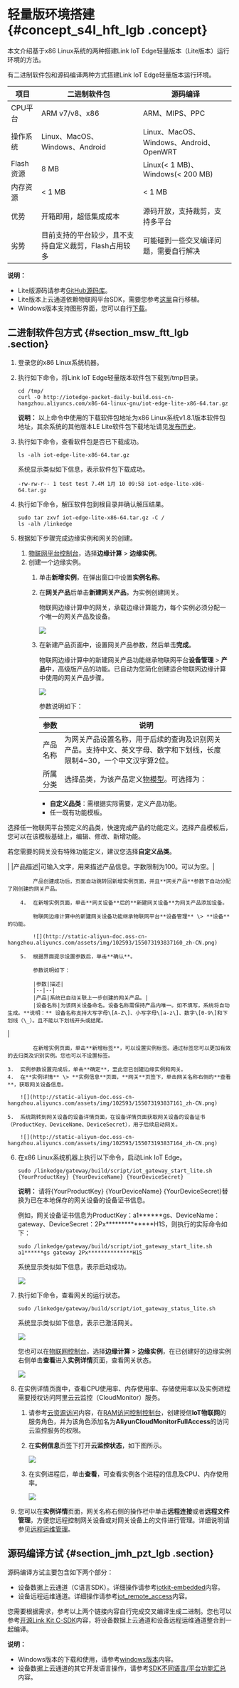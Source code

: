 # 轻量版环境搭建 {#concept_s4l_hft_lgb .concept}

本文介绍基于x86 Linux系统的两种搭建Link IoT Edge轻量版本（Lite版本）运行环境的方法。

有二进制软件包和源码编译两种方式搭建Link IoT Edge轻量版本运行环境。

|项目|二进制软件包|源码编译|
|--|------|----|
|CPU平台|ARM v7/v8、x86|ARM、MIPS、PPC|
|操作系统|Linux、MacOS、Windows、Android|Linux、MacOS、Windows、Android、OpenWRT|
|Flash资源|8 MB|Linux\(< 1 MB\)、Windows\(< 200 MB\)|
|内存资源|< 1 MB|< 1 MB|
|优势|开箱即用，超低集成成本|源码开放，支持裁剪，支持多平台|
|劣势|目前支持的平台较少，且不支持自定义裁剪，Flash占用较多|可能碰到一些交叉编译问题，需要自行解决|

**说明：** 

-   Lite版源码请参考[GitHub源码库](https://github.com/alibaba/iot_remote_access)。
-   Lite版本上云通道依赖物联网平台SDK，需要您参考[这里](https://github.com/xiaowenhuyuehu/iotkit-embedded)自行移植。
-   Windows版本支持图形界面，您可以自行[下载](https://github.com/alibaba/iot_remote_access/wiki)。

## 二进制软件包方式 {#section_msw_ftt_lgb .section}

1.  登录您的x86 Linux系统机器。
2.  执行如下命令，将Link IoT Edge轻量版本软件包下载到/tmp目录。

    ```
    cd /tmp/
    curl -O http://iotedge-packet-daily-build.oss-cn-hangzhou.aliyuncs.com/x86-64-linux-gnu/iot-edge-lite-x86-64.tar.gz
    ```

    **说明：** 以上命令中使用的下载软件包地址为x86 Linux系统v1.8.1版本软件包地址，其余系统的其他版本LE Lite软件包下载地址请见[发布历史](../cn.zh-CN/产品简介/发布历史.md#)。

3.  执行如下命令，查看软件包是否已下载成功。

    ```
    ls -alh iot-edge-lite-x86-64.tar.gz
    ```

    系统显示类似如下信息，表示软件包下载成功。

    ```
    -rw-rw-r-- 1 test test 7.4M 1月 10 09:58 iot-edge-lite-x86-64.tar.gz
    ```

4.  执行如下命令，解压软件包到根目录并确认解压结果。

    ```
    sudo tar zxvf iot-edge-lite-x86-64.tar.gz -C /
    ls -alh /linkedge
    ```

5.  根据如下步骤完成边缘实例和网关的创建。
    1.  [物联网平台控制台](http://iot.console.aliyun.com/)，选择**边缘计算** \> **边缘实例**。
    2.  创建一个边缘实例。
        1.  单击**新增实例**，在弹出窗口中设置**实例名称**。
        2.  在**网关产品**后单击**新建网关产品**，为实例创建网关。

            物联网边缘计算中的网关，承载边缘计算能力，每个实例必须分配一个唯一的网关产品及设备。

            ![](http://static-aliyun-doc.oss-cn-hangzhou.aliyuncs.com/assets/img/102593/155073193837158_zh-CN.png)

        3.  在新建产品页面中，设置网关产品参数，然后单击**完成**。

            物联网边缘计算中的新建网关产品功能继承物联网平台**设备管理** \> **产品**中，高级版产品的功能。已自动为您简化创建适合物联网边缘计算中使用的网关产品步骤。

            ![](http://static-aliyun-doc.oss-cn-hangzhou.aliyuncs.com/assets/img/102593/155073193837159_zh-CN.png)

            参数说明如下：

            |参数|说明|
            |--|--|
            |产品名称|为网关产品设置名称，用于后续的查询及识别网关产品。支持中文、英文字母、数字和下划线，长度限制4~30，一个中文汉字算2位。|
            |所属分类|选择品类，为该产品定义[物模型](../cn.zh-CN/用户指南/产品与设备/物模型/概述.md#)。可选择为：

            -   **自定义品类**：需根据实际需要，定义产品功能。
            -   任一既有功能模板。

选择任一物联网平台预定义的品类，快速完成产品的功能定义。选择产品模板后，您可以在该模板基础上，编辑、修改、新增功能。

若您需要的网关没有特殊功能定义，建议您选择**自定义品类**。

|
            |产品描述|可输入文字，用来描述产品信息。字数限制为100。可以为空。|

            产品创建成功后，页面自动跳转回新增实例页面，并且**网关产品**参数下自动分配了刚创建的网关产品。

        4.  在新增实例页面，单击**网关设备**后的**新建网关设备**为网关产品添加设备。

            物联网边缘计算中的新建网关设备功能继承物联网平台**设备管理** \> **设备**的功能。

            ![](http://static-aliyun-doc.oss-cn-hangzhou.aliyuncs.com/assets/img/102593/155073193837160_zh-CN.png)

        5.  根据界面提示设置参数后，单击**确认**。

            参数说明如下：

            |参数|描述|
            |--|--|
            |产品|系统已自动关联上一步创建的网关产品。|
            |设备名称|为该网关设备命名。设备名称需保持产品内唯一。如不填写，系统将自动生成。**说明：** 设备名称支持大写字母\[A-Z\]、小写字母\[a-z\]、数字\[0-9\]和下划线（\_）。且不能以下划线开头或结尾。

|

            在新增实例页面，单击**新增标签**，可以设置实例标签。通过标签您可以更加有效的去归类及识别实例。您也可以不设置标签。

    3.  实例参数设置完成后，单击**确定**，至此您已创建边缘实例和网关。
    4.  在**实例详情** \> **实例信息**页面，**网关**页签下，单击网关名称右侧的**查看**，获取网关设备信息。

        ![](http://static-aliyun-doc.oss-cn-hangzhou.aliyuncs.com/assets/img/102593/155073193837161_zh-CN.png)

    5.  系统跳转到网关设备的设备详情页面，在设备详情页面获取网关设备的设备证书（ProductKey、DeviceName、DeviceSecret），用于后续启动网关。

        ![](http://static-aliyun-doc.oss-cn-hangzhou.aliyuncs.com/assets/img/102593/155073193837164_zh-CN.png)

6.  在x86 Linux系统机器上执行以下命令，启动Link IoT Edge。

    ```
    sudo /linkedge/gateway/build/script/iot_gateway_start_lite.sh {YourProductKey} {YourDeviceName} {YourDeviceSecret}
    ```

    **说明：** 请将\{YourProductKey\} \{YourDeviceName\} \{YourDeviceSecret\}替换为已在本地保存的网关设备的设备证书信息。

    例如，网关设备证书信息为ProductKey：a1\*\*\*\*\*\*gs、DeviceName：gateway、DeviceSecret：2Px\*\*\*\*\*\*\*\*\*\*\*\*\*\*H1S，则执行的实际命令如下：

    ```
    sudo /linkedge/gateway/build/script/iot_gateway_start_lite.sh a1******gs gateway 2Px**************H1S
    ```

    系统显示类似如下信息，表示启动成功。

    ![](http://static-aliyun-doc.oss-cn-hangzhou.aliyuncs.com/assets/img/104167/155073193837295_zh-CN.png)

7.  执行如下命令，查看网关的运行状态。

    ```
    sudo /linkedge/gateway/build/script/iot_gateway_status_lite.sh
    ```

    系统显示类似如下信息，表示已激活网关。

    ![](http://static-aliyun-doc.oss-cn-hangzhou.aliyuncs.com/assets/img/104167/155073193837296_zh-CN.png)

    您也可以在[物联网控制台](http://iot.console.aliyun.com/)，选择**边缘计算** \> **边缘实例**，在已创建好的边缘实例右侧单击**查看**进入**实例详情**页面，查看网关状态。

    ![](http://static-aliyun-doc.oss-cn-hangzhou.aliyuncs.com/assets/img/103166/155073193837203_zh-CN.png)

8.  在实例详情页面中，查看CPU使用率、内存使用率、存储使用率以及实例进程需要授权访问阿里云云监控（CloudMonitor）服务。
    1.  请参考[云资源访问](../cn.zh-CN/用户指南/云资源访问.md#)内容，在[RAM访问控制控制台](https://ram.console.aliyun.com)，创建授信**IoT物联网**的服务角色，并为该角色添加名为**AliyunCloudMonitorFullAccess**的访问云监控服务的权限。
    2.  在**实例信息**页签下打开**云监控状态**，如下图所示。

        ![](http://static-aliyun-doc.oss-cn-hangzhou.aliyuncs.com/assets/img/102593/155073193837199_zh-CN.png)

    3.  在实例进程后，单击**查看**，可查看实例各个进程的信息及CPU、内存使用率。

        ![](http://static-aliyun-doc.oss-cn-hangzhou.aliyuncs.com/assets/img/102593/155073193837200_zh-CN.png)

9.  您可以在**实例详情**页面，网关名称右侧的操作栏中单击**远程连接**或者**远程文件管理**，方便您远程控制网关设备或对网关设备上的文件进行管理。详细说明请参见[远程运维管理](../cn.zh-CN/用户指南/远程运维管理.md#)。

## 源码编译方试 {#section_jmh_pzt_lgb .section}

源码编译方试主要包含如下两个部分：

-   设备数据上云通道（C语言SDK）。详细操作请参考[iotkit-embedded](https://github.com/aliyun/iotkit-embedded)内容。
-   设备远程运维通道。详细操作请参考[iot\_remote\_access](https://github.com/alibaba/iot_remote_access)内容。

您需要根据需求，参考以上两个链接内容自行完成交叉编译生成二进制。您也可以参考[开源Link Kit C-SDK](https://github.com/xiaowenhuyuehu/iotkit-embedded)内容，将设备数据上云通道和设备远程运维通道整合到一起编译。

**说明：** 

-   Windows版本的下载和使用，请参考[windows版本](https://github.com/alibaba/iot_remote_access/wiki)内容。
-   设备数据上云通道的其它开发语言操作，请参考[SDK不同语言/平台功能汇总](https://help.aliyun.com/document_detail/100576.html)内容。

